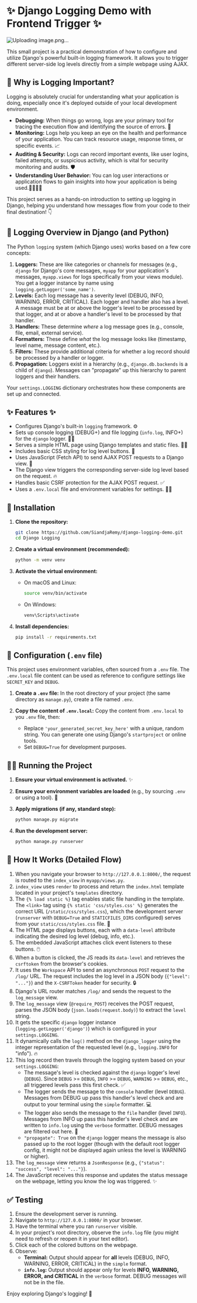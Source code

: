 ﻿# ✨ Django Logging Demo with Frontend Trigger ✨

![Uploading image.png…]()


This small project is a practical demonstration of how to configure and utilize Django's powerful built-in logging framework. It allows you to trigger different server-side log levels directly from a simple webpage using AJAX.

## 🤔 Why is Logging Important?

Logging is absolutely crucial for understanding what your application is doing, especially once it's deployed outside of your local development environment.

* **Debugging:** When things go wrong, logs are your primary tool for tracing the execution flow and identifying the source of errors. 🐛
* **Monitoring:** Logs help you keep an eye on the health and performance of your application. You can track resource usage, response times, or specific events. 📈
* **Auditing & Security:** Logs can record important events, like user logins, failed attempts, or suspicious activity, which is vital for security monitoring and audits. 🛡️
* **Understanding User Behavior:** You can log user interactions or application flows to gain insights into how your application is being used.🚶‍♀️🚶‍♂️

This project serves as a hands-on introduction to setting up logging in Django, helping you understand how messages flow from your code to their final destination! 👇

## 🧠 Logging Overview in Django (and Python)

The Python `logging` system (which Django uses) works based on a few core concepts:

1.  **Loggers:** These are like categories or channels for messages (e.g., `django` for Django's core messages, `myapp` for your application's messages, `myapp.views` for logs specifically from your views module). You get a logger instance by name using `logging.getLogger('some_name')`.
2.  **Levels:** Each log message has a severity level (DEBUG, INFO, WARNING, ERROR, CRITICAL). Each logger and handler also has a level. A message must be at or above the logger's level to be processed by that logger, and at or above a handler's level to be processed by that handler.
3.  **Handlers:** These determine *where* a log message goes (e.g., console, file, email, external service).
4.  **Formatters:** These define *what* the log message looks like (timestamp, level name, message content, etc.).
5.  **Filters:** These provide additional criteria for whether a log record should be processed by a handler or logger.
6.  **Propagation:** Loggers exist in a hierarchy (e.g., `django.db.backends` is a child of `django`). Messages can "propagate" up this hierarchy to parent loggers and their handlers.

Your `settings.LOGGING` dictionary orchestrates how these components are set up and connected.

## ✨ Features ✨

* Configures Django's built-in `logging` framework. ⚙️
* Sets up console logging (DEBUG+) and file logging (`info.log`, INFO+) for the `django` logger. 📜📁
* Serves a simple HTML page using Django templates and static files. 📄🎨
* Includes basic CSS styling for log level buttons. 💅
* Uses JavaScript (Fetch API) to send AJAX POST requests to a Django view. 🔄
* The Django view triggers the corresponding server-side log level based on the request. 🔥
* Handles basic CSRF protection for the AJAX POST request. ✅
* Uses a `.env.local` file and environment variables for settings. 🔑🌿


## 🚀 Installation

1.  **Clone the repository:**

    ```bash
    git clone https://github.com/SiandjaRemy/django-logging-demo.git
    cd Django Logging
    ```

2.  **Create a virtual environment (recommended):**

    ```bash
    python -m venv venv
    ```

3.  **Activate the virtual environment:**

    * On macOS and Linux:
        ```bash
        source venv/bin/activate
        ```
    * On Windows:
        ```bash
        venv\Scripts\activate
        ```

4.  **Install dependencies:**

    ```bash
    pip install -r requirements.txt
    ```

## 🔑 Configuration (`.env` file)

This project uses environment variables, often sourced from a `.env` file. The `.env.local` file content can be used as reference to configure settings like `SECRET_KEY` and `DEBUG`.

1.  **Create a `.env` file:**
    In the root directory of your project (the same directory as `manage.py`), create a file named `.env`.

2.  **Copy the content of `.env.local`:**
    Copy the content from `.env.local` to you `.env` file, then: 

    * Replace `'your_generated_secret_key_here'` with a unique, random string. You can generate one using Django's `startproject` or online tools.
    * Set `DEBUG=True` for development purposes.


## 🏃‍♀️ Running the Project

1.  **Ensure your virtual environment is activated.** ✨
2.  **Ensure your environment variables are loaded** (e.g., by sourcing `.env` or using a tool). 🌿
3.  **Apply migrations (if any, standard step):**

    ```bash
    python manage.py migrate
    ```

4.  **Run the development server:**

    ```bash
    python manage.py runserver
    ```

## 🧠 How It Works (Detailed Flow)

1.  When you navigate your browser to `http://127.0.0.1:8000/`, the request is routed to the `index_view` in `myapp/views.py`.
2.  `index_view` uses `render` to process and return the `index.html` template located in your project's `templates` directory.
3.  The `{% load static %}` tag enables static file handling in the template. The `<link>` tag using `{% static 'css/styles.css' %}` generates the correct URL (`/static/css/styles.css`), which the development server (`runserver` with `DEBUG=True` and `STATICFILES_DIRS` configured) serves from your `static/css/styles.css` file. 🎨
4.  The HTML page displays buttons, each with a `data-level` attribute indicating the desired log level (debug, info, etc.).
5.  The embedded JavaScript attaches click event listeners to these buttons. 🖱️
6.  When a button is clicked, the JS reads its `data-level` and retrieves the `csrftoken` from the browser's cookies.
7.  It uses the `Workspace` API to send an asynchronous `POST` request to the `/log/` URL. The request includes the log level in a JSON body (`{"level": "..."}`) and the `X-CSRFToken` header for security. 🔒
8.  Django's URL router matches `/log/` and sends the request to the `log_message` view.
9.  The `log_message` view (`@require_POST`) receives the POST request, parses the JSON body (`json.loads(request.body)`) to extract the `level` string.
10. It gets the specific `django` logger instance (`logging.getLogger('django')`) which is configured in your `settings.LOGGING`.
11. It dynamically calls the `log()` method on the `django_logger` using the integer representation of the requested level (e.g., `logging.INFO` for "info"). 🔥
12. This log record then travels through the logging system based on your `settings.LOGGING`:
    * The message's level is checked against the `django` logger's level (`DEBUG`). Since `DEBUG` >= `DEBUG`, `INFO` >= `DEBUG`, `WARNING` >= `DEBUG`, etc., all triggered levels pass this first check. ✅
    * The logger sends the message to the `console` handler (level `DEBUG`). Messages from DEBUG up pass this handler's level check and are output to your terminal using the `simple` formatter. 💻
    * The logger also sends the message to the `file` handler (level `INFO`). Messages from INFO up pass this handler's level check and are written to `info.log` using the `verbose` formatter. DEBUG messages are filtered out here. 📝
    * `"propagate": True` on the `django` logger means the message is also passed up to the root logger (though with the default root logger config, it might not be displayed again unless the level is WARNING or higher).
13. The `log_message` view returns a `JsonResponse` (e.g., `{"status": "success", "level": "..."}`).
14. The JavaScript receives this response and updates the status message on the webpage, letting you know the log was triggered. ✨

## ✅ Testing

1.  Ensure the development server is running.
2.  Navigate to `http://127.0.0.1:8000/` in your browser.
3.  Have the terminal where you ran `runserver` visible.
4.  In your project's root directory, observe the `info.log` file (you might need to refresh or reopen it in your text editor).
5.  Click each of the colored buttons on the webpage.
6.  Observe:
    * **Terminal:** Output should appear for **all** levels (DEBUG, INFO, WARNING, ERROR, CRITICAL) in the `simple` format.
    * **`info.log`:** Output should appear only for levels **INFO, WARNING, ERROR, and CRITICAL** in the `verbose` format. DEBUG messages will not be in the file.

Enjoy exploring Django's logging! 🎉

